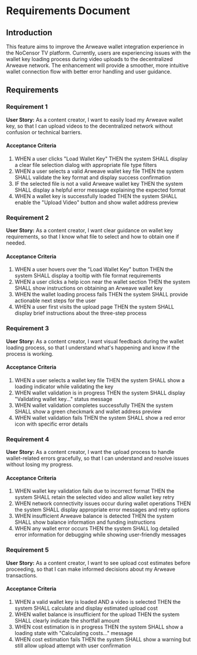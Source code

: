 # Requirements Document

## Introduction

This feature aims to improve the Arweave wallet integration experience in the NoCensor TV platform. Currently, users are experiencing issues with the wallet key loading process during video uploads to the decentralized Arweave network. The enhancement will provide a smoother, more intuitive wallet connection flow with better error handling and user guidance.

## Requirements

### Requirement 1

**User Story:** As a content creator, I want to easily load my Arweave wallet key, so that I can upload videos to the decentralized network without confusion or technical barriers.

#### Acceptance Criteria

1. WHEN a user clicks "Load Wallet Key" THEN the system SHALL display a clear file selection dialog with appropriate file type filters
2. WHEN a user selects a valid Arweave wallet key file THEN the system SHALL validate the key format and display success confirmation
3. IF the selected file is not a valid Arweave wallet key THEN the system SHALL display a helpful error message explaining the expected format
4. WHEN a wallet key is successfully loaded THEN the system SHALL enable the "Upload Video" button and show wallet address preview

### Requirement 2

**User Story:** As a content creator, I want clear guidance on wallet key requirements, so that I know what file to select and how to obtain one if needed.

#### Acceptance Criteria

1. WHEN a user hovers over the "Load Wallet Key" button THEN the system SHALL display a tooltip with file format requirements
2. WHEN a user clicks a help icon near the wallet section THEN the system SHALL show instructions on obtaining an Arweave wallet key
3. WHEN the wallet loading process fails THEN the system SHALL provide actionable next steps for the user
4. WHEN a user first visits the upload page THEN the system SHALL display brief instructions about the three-step process

### Requirement 3

**User Story:** As a content creator, I want visual feedback during the wallet loading process, so that I understand what's happening and know if the process is working.

#### Acceptance Criteria

1. WHEN a user selects a wallet key file THEN the system SHALL show a loading indicator while validating the key
2. WHEN wallet validation is in progress THEN the system SHALL display "Validating wallet key..." status message
3. WHEN wallet validation completes successfully THEN the system SHALL show a green checkmark and wallet address preview
4. WHEN wallet validation fails THEN the system SHALL show a red error icon with specific error details

### Requirement 4

**User Story:** As a content creator, I want the upload process to handle wallet-related errors gracefully, so that I can understand and resolve issues without losing my progress.

#### Acceptance Criteria

1. WHEN wallet key validation fails due to incorrect format THEN the system SHALL retain the selected video and allow wallet key retry
2. WHEN network connectivity issues occur during wallet operations THEN the system SHALL display appropriate error messages and retry options
3. WHEN insufficient Arweave balance is detected THEN the system SHALL show balance information and funding instructions
4. WHEN any wallet error occurs THEN the system SHALL log detailed error information for debugging while showing user-friendly messages

### Requirement 5

**User Story:** As a content creator, I want to see upload cost estimates before proceeding, so that I can make informed decisions about my Arweave transactions.

#### Acceptance Criteria

1. WHEN a valid wallet key is loaded AND a video is selected THEN the system SHALL calculate and display estimated upload cost
2. WHEN wallet balance is insufficient for the upload THEN the system SHALL clearly indicate the shortfall amount
3. WHEN cost estimation is in progress THEN the system SHALL show a loading state with "Calculating costs..." message
4. WHEN cost estimation fails THEN the system SHALL show a warning but still allow upload attempt with user confirmation

